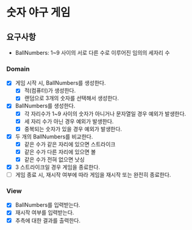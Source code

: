 # 숫자 야구 게임

## 요구사항
- BallNumbers: 1~9 사이의 서로 다른 수로 이루어진 임의의 세자리 수

### Domain
- [x] 게임 시작 시, BallNumbers를 생성한다.
    - [x] 적(컴퓨터)가 생성한다.
    - [x] 랜덤으로 3개의 숫자를 선택해서 생성한다.
- [x] BallNumbers를 생성한다.
    - [x] 각 자리수가 1~9 사이의 숫자가 아니거나 문자열일 경우 예외가 발생한다.
    - [x] 세 자리 수가 아닌 경우 예외가 발생한다.
    - [x] 중복되는 숫자가 있을 경우 예외가 발생한다.
- [x] 두 개의 BallNumbers를 비교한다.
    - [x] 같은 수가 같은 자리에 있으면 스트라이크
    - [x] 같은 수가 다른 자리에 있으면 볼
    - [x] 같은 수가 전혀 없으면 낫싱
- [x] 3 스트라이크일 경우 게임을 종료한다.
- [ ] 게임 종료 시, 재시작 여부에 따라 게임을 재시작 또는 완전히 종료한다.

### View
- [x] BallNumbers를 입력받는다.
- [x] 재시작 여부를 입력받는다.
- [x] 추측에 대한 결과를 출력한다.